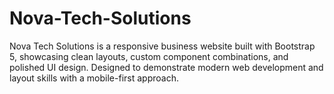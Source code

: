 # Nova-Tech-Solutions
Nova Tech Solutions is a responsive business website built with Bootstrap 5, showcasing clean layouts, custom component combinations, and polished UI design. Designed to demonstrate modern web development and layout skills with a mobile-first approach.
